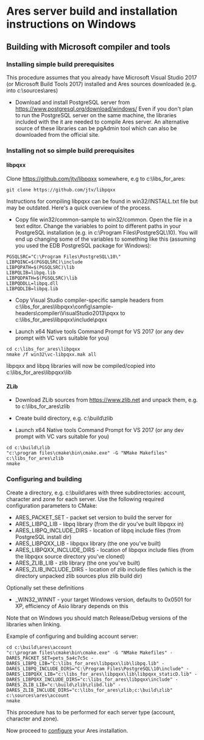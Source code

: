 # Ares server build and installation instructions on Windows

## Building with Microsoft compiler and tools

### Installing simple build prerequisites

This procedure assumes that you already have Microsoft Visual Studio 2017 (or Microsoft
Build Tools 2017) installed and Ares sources downloaded (e.g. into c:\sources\ares)

- Download and install PostgreSQL server from https://www.postgresql.org/download/windows/
Even if you don't plan to run the PostgreSQL server on the same machine, the libraries
included with the it are needed to compile Ares server. An alternative source of these
libraries can be pgAdmin tool which can also be downloaded from the official site.

### Installing not so simple build prerequisites

#### libpqxx
Clone https://github.com/jtv/libpqxx somewhere, e.g to c:\libs_for_ares\:

```
git clone https://github.com/jtv/libpqxx
```

Instructions for compiling libpqxx can be found in win32/INSTALL.txt file but may
be outdated.
Here's a quick overview of the process.

- Copy file win32/common-sample to win32/common. Open the file in a text editor.
Change the variables to point to different paths in your PostgreSQL installation (e.g. in c:\Program Files\PostgreSQL\10).
You will end up changing some of the variables to something like this (assuming you used the EDB PostgreSQL package for Windows):

```
PGSQLSRC="C:\Program Files\PostgreSQL\10\"
LIBPQINC=$(PGSQLSRC)\include
LIBPQPATH=$(PGSQLSRC)\lib
LIBPQLIB=libpq.lib
LIBPQDPATH=$(PGSQLSRC)\lib
LIBPQDDLL=libpq.dll
LIBPQDLIB=libpq.lib
```

- Copy Visual Studio compiler-specific sample headers from c:\libs_for_ares\libpqxx\config\sample-headers\compiler\VisualStudio2013\pqxx to c:\libs_for_ares\libpqxx\include\pqxx

- Launch x64 Native tools Command Prompt for VS 2017 (or any dev prompt with VC vars suitable for you)

```
cd c:\libs_for_ares\libpqxx
nmake /f win32\vc-libpqxx.mak all
```

libpqxx and libpq libraries will now be compiled/copied into c:\libs_for_ares\libpqxx\lib

#### ZLib
- Download ZLib sources from https://www.zlib.net and unpack them, e.g. to c:\libs_for_ares\zlib

- Create build directory, e.g. c:\build\zlib

- Launch x64 Native tools Command Prompt for VS 2017 (or any dev prompt with VC vars suitable for you)

```
cd c:\build\zlib
"c:\program files\cmake\bin\cmake.exe" -G "NMake Makefiles" c:\libs_for_ares\zlib
nmake
```

### Configuring and building

Create a directory, e.g. c:\build\ares with three subdirectories: account, character and zone for each server.
Use the following required configuration parameters to CMake:
- ARES_PACKET_SET - packet set version to build the server for
- ARES_LIBPQ_LIB - libpq library (from the dir you've built libpqxx in)
- ARES_LIBPQ_INCLUDE_DIRS - location of libpq include files (from PostgreSQL install dir)
- ARES_LIBPQXX_LIB - libpqxx library (the one you've built)
- ARES_LIBPQXX_INCLUDE_DIRS - location of libpqxx include files (from the libpqxx source directory you've cloned)
- ARES_ZLIB_LIB - zlib library (the one you've built)
- ARES_ZLIB_INCLUDE_DIRS - location of zlib include files (which is the directory unpacked zlib sources plus zlib build dir)

Optionally set these definitions
- _WIN32_WINNT - your target Windows version, defaults to 0x0501 for XP, efficiency of Asio library depends on this

Note that on Windows you should match Release/Debug versions of the libraries when linking.

Example of configuring and building account server:

```
cd c:\build\ares\account
"c:\program files\cmake\bin\cmake.exe" -G "NMake Makefiles" -DARES_PACKET_SET=pets_5a4c7c5c -DARES_LIBPQ_LIB="C:\libs_for_ares\libpqxx\lib\libpq.lib" -DARES_LIBPQ_INCLUDE_DIRS="C:\Program Files\PostgreSQL\10\include" -DARES_LIBPQXX_LIB="c:\libs_for_ares\libpqxx\lib\libpqxx_staticD.lib" -DARES_LIBPQXX_INCLUDE_DIRS="c:\libs_for_ares\libpqxx\include" -DARES_ZLIB_LIB="c:\build\zlib\zlibd.lib" -DARES_ZLIB_INCLUDE_DIRS="c:\libs_for_ares\zlib;c:\build\zlib" c:\sources\ares\account
nmake
```

This procedure has to be performed for each server type (account, character and zone).

Now proceed to [configure](configure.md) your Ares installation.